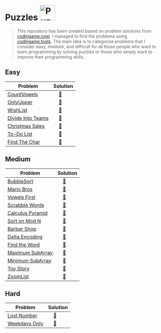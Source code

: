 # Puzzles <img src="https://upload.wikimedia.org/wikipedia/commons/4/43/Rubik%27s_cube_almost_solved.svg" alt="Puzzles" width="50px" height="50px" />
>This repository has been created based on problem solutions from [codingame.com](https://www.codingame.com). I managed to find the problems using [codingame.tools](https://codingame.tools). The main idea is to categorize problems that I consider easy, medium, and difficult for all those people who want to learn programming by solving puzzles or those who simply want to improve their programming skills.


## Easy
| Problem | Solution |
| ------- | --------- |
| [CountVowels](https://www.codingame.com/ide/demo/731282c648b00a4d500c07d31415e07ec802df) | &nbsp;&nbsp;&nbsp;&nbsp;[🐍](https://github.com/jeansuarex/codingame/blob/main/Level%20-%201/solutions/countvowels.py)
| [OnlyUpper](https://www.codingame.com/ide/demo/9867099156b16914efaaf1bfff91b3fa2dffb6) | &nbsp;&nbsp;&nbsp;&nbsp;[🐍](https://github.com/jeansuarex/codingame/blob/main/Level%20-%201/solutions/onlyuppers.py)
| [WishList](https://www.codingame.com/ide/demo/96283792ecb55df2476cc5b7afaec7b7f939c4) | &nbsp;&nbsp;&nbsp;&nbsp;[🐍](https://github.com/jeansuarex/codingame/blob/main/Level%20-%201/solutions/wishlist.py)
| [Divide Into Teams](https://www.codingame.com/ide/demo/9783775d5c82568bf8dc2fa1d9d037a8d36818) | &nbsp;&nbsp;&nbsp;&nbsp;[🐍](https://github.com/jeansuarex/codingame/blob/main/Level%20-%201/solutions/divideintoteam.py)
| [Christmas Sales](https://www.codingame.com/ide/demo/72867390141e49c5a87da2363db8f5adcdd454) |  &nbsp;&nbsp;&nbsp;&nbsp;[🐍](https://github.com/jeansuarex/codingame/blob/main/Level%20-%201/solutions/chrissales.py)
| [To-Do List](https://www.codingame.com/ide/demo/968021607d0ed35e785d9d07b9a53ca351e76b) | &nbsp;&nbsp;&nbsp;&nbsp;[🐍](https://github.com/jeansuarex/codingame/blob/main/Level%20-%201/solutions/todolist.py)
| [Find The Char](https://www.codingame.com/ide/demo/86676252ff5194ee514e44db4f24159833644a) | &nbsp;&nbsp;&nbsp;&nbsp;[🐍](https://github.com/jeansuarex/codingame/blob/main/Level%20-%201/solutions/findthechar.py)

## Medium
| Problem | Solution |
| ------- | --------- |
| [BubbleSort](https://www.codingame.com/ide/demo/876216550c1790e0c98f0baacaf7f5d3ed5096) | &nbsp;&nbsp;&nbsp;&nbsp;[🐍](https://github.com/jeansuarex/codingame/blob/main/Level%20-%202/solutions/bubblesort.py)
| [Mario Bros](https://www.codingame.com/ide/demo/869342163a16a5b46957ac914efab182c32685) | &nbsp;&nbsp;&nbsp;&nbsp;[🐍](https://github.com/jeansuarex/codingame/blob/main/Level%20-%202/solutions/mariobros.py)
| [Vowels First](https://www.codingame.com/ide/demo/678960e7a53647e7e1bcffbca36f4babaac8c1) | &nbsp;&nbsp;&nbsp;&nbsp;[🐍](https://github.com/jeansuarex/codingame/blob/54fe72d8af8408af7f54725b105bf517ccd27845/Level%20-%202/solutions/vowelsfirst.py)
| [Scrabble Words](https://www.codingame.com/ide/demo/884799420205d141eac65f107507ad7478ff91) | &nbsp;&nbsp;&nbsp;&nbsp;[🐍](https://github.com/jeansuarex/codingame/blob/main/Level%20-%202/solutions/scrabblewords.py)
| [Calculus Pyramid](https://www.codingame.com/ide/demo/101839100c9c562a4a9619db37317687edabaee) | &nbsp;&nbsp;&nbsp;&nbsp;[🐍](https://github.com/jeansuarex/codingame/blob/main/Level%20-%202/solutions/calculuspiramid.py)
| [Sort on Mod N](https://www.codingame.com/ide/demo/912186f0895b07124cde52e09847d141224c17) | &nbsp;&nbsp;&nbsp;&nbsp;[🐍](https://github.com/jeansuarex/codingame/blob/main/Level%20-%202/solutions/sortonmod.py)
| [Barber Shop](https://www.codingame.com/ide/demo/883793cd73b483b9d5a183d78fcfcce33cdac5) | &nbsp;&nbsp;&nbsp;&nbsp;[🐍](https://github.com/jeansuarex/codingame/blob/main/Level%20-%202/solutions/barbershop.py)
| [Delta Encoding](https://www.codingame.com/ide/demo/937931d845ce688e3ca4ba943984e45bb014ef) | &nbsp;&nbsp;&nbsp;&nbsp;[🐍](https://github.com/jeansuarex/codingame/blob/main/Level%20-%202/solutions/deltaencoding.py)
| [Find the Word](https://www.codingame.com/ide/demo/9860061d45db84e75725b2bca6d52571324edd) | &nbsp;&nbsp;&nbsp;&nbsp;[🐍](https://github.com/jeansuarex/codingame/blob/main/Level%20-%202/solutions/findtheword.py)
| [Maximum SubArray](https://www.codingame.com/ide/demo/101814038d5d8159e7f5d77bc9144ede629c816) | &nbsp;&nbsp;&nbsp;&nbsp;[🐍](https://github.com/jeansuarex/codingame/blob/main/Level%20-%202/solutions/maximumsubarray.py)
| [Minimum SubArray](https://www.codingame.com/ide/demo/101933964f1f36024e7014c80b7c43824bbbaf2) | &nbsp;&nbsp;&nbsp;&nbsp;[🐍](https://github.com/jeansuarex/codingame/blob/main/Level%20-%202/solutions/minimumarray.py)
| [Toy Story](https://www.codingame.com/ide/demo/9773828c4b33e669594ab468332383ec6caf18) | &nbsp;&nbsp;&nbsp;&nbsp;[🐍](https://www.codingame.com/ide/demo/9773828c4b33e669594ab468332383ec6caf18)
| [ZoomList](https://www.codingame.com/ide/demo/10280900cadeac5b4295e0bee68ba1d2ad1f98e) | &nbsp;&nbsp;&nbsp;&nbsp;[🐍](https://github.com/jeansuarex/codingame/blob/main/Level%20-%202/solutions/zoomlist.py)
## Hard

| Problem | Solution |
| ------- | --------- |
| [Lost Number](https://www.codingame.com/ide/demo/893317e4188ca932e1072fe5a15a3532b9b35f) | &nbsp;&nbsp;&nbsp;&nbsp;[🐍](https://github.com/jeansuarex/codingame/blob/main/Level%20-%203/solutions/lostnumber.py)
| [Weekdays Only](https://www.codingame.com/ide/demo/9946283f9cb58666ebcbc90ffc43a6ab686dd9) | &nbsp;&nbsp;&nbsp;&nbsp;[🐍](https://github.com/jeansuarex/codingame/blob/main/Level%20-%203/solutions/weeksdayonly.py)

